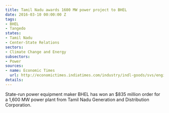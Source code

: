 ```yaml
---
title: Tamil Nadu awards 1600 MW power project to BHEL
date: 2016-03-10 00:00:00 Z
tags:
- BHEL
- Tangedo
states:
- Tamil Nadu
- Center-State Relations
sectors:
- Climate Change and Energy
subsectors:
- Power
sources:
- name: Economic Times
  url: http://economictimes.indiatimes.com/industry/indl-goods/svs/engineering/bhel-bags-rs-5600-crore-order-for-plant-in-tamil-nadu/articleshow/51211157.cms
details: 
---
```


State-run power equipment maker BHEL has won an $835 million order for a 1,600 MW power plant from Tamil Nadu Generation and Distribution Corporation.
